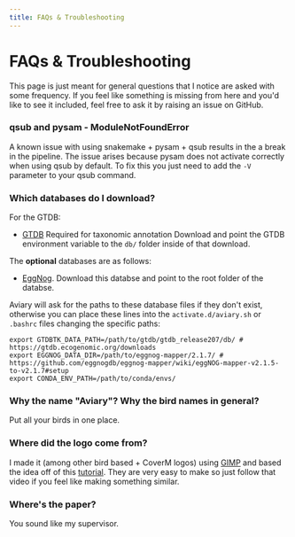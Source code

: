 ```yaml
---
title: FAQs & Troubleshooting
---
```


FAQs & Troubleshooting
========

This page is just meant for general questions that I notice are asked with some frequency. If you feel like something
is missing from here and you'd like to see it included, feel free to ask it by raising an issue on GitHub.

### qsub and pysam - ModuleNotFoundError

A known issue with using snakemake + pysam + qsub results in the a break in the pipeline. The issue arises because pysam 
does not activate correctly when using qsub by default. To fix this you just need to add the `-V ` parameter to your qsub
command.

### Which databases do I download?

For the GTDB:
* [GTDB](https://gtdb.ecogenomic.org/downloads) Required for taxonomic annotation
Download and point the GTDB environment variable to the `db/` folder inside of that download.

The **optional** databases are as follows:
* [EggNog](https://github.com/eggnogdb/eggnog-mapper/wiki/eggNOG-mapper-v2.1.5-to-v2.1.7#setup).
Download this databse and point to the root folder of the databse.

Aviary will ask for the paths to these database files if they don't exist, otherwise you can place these lines into
the `activate.d/aviary.sh` or `.bashrc` files changing the specific paths:
```
export GTDBTK_DATA_PATH=/path/to/gtdb/gtdb_release207/db/ # https://gtdb.ecogenomic.org/downloads
export EGGNOG_DATA_DIR=/path/to/eggnog-mapper/2.1.7/ # https://github.com/eggnogdb/eggnog-mapper/wiki/eggNOG-mapper-v2.1.5-to-v2.1.7#setup
export CONDA_ENV_PATH=/path/to/conda/envs/
```

### Why the name "Aviary"? Why the bird names in general?

Put all your birds in one place.

### Where did the logo come from?

I made it (among other bird based + CoverM logos) using [GIMP](https://www.gimp.org/) and based the idea off of this 
[tutorial](https://www.youtube.com/watch?v=fSOR7mPwb4I). They are very easy to make so just follow that video if you 
feel like making something similar.

### Where's the paper?

You sound like my supervisor.